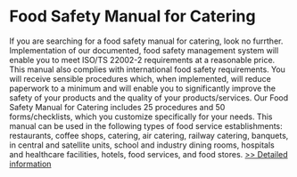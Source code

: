 # Food Safety Manual for Catering
If you are searching for a food safety manual for catering, look no furrther. Implementation of our documented, food safety management system will enable you to meet ISO/TS 22002-2 requirements at a reasonable price. This manual also complies with international food safety requirements. You will receive sensible procedures which, when implemented, will reduce paperwork to a minimum and will enable you to significantly improve the safety of your products and the quality of your products/services. Our Food Safety Manual for Catering includes 25 procedures and 50 forms/checklists, which you customize specifically for your needs. This manual can be used in the following types of food service establishments: restaurants, coffee shops, catering, air catering, railway catering, banquets, in central and satellite units, school and industry dining rooms, hospitals and healthcare facilities, hotels, food services, and food stores.
[>> Detailed information](https://secure.shareit.com/shareit/product.html?productid=300980986&affiliateid=200057808)